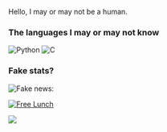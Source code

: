 <!--
**Binomial-theorem/Binomial-theorem** is a ✨ _special_ ✨ repository because its `README.md` (this file) appears on your GitHub profile.

Here are some ideas to get you started:

- 🔭 I’m currently working on ...
- 🌱 I’m currently learning ...
- 👯 I’m looking to collaborate on ...
- 🤔 I’m looking for help with ...
- 💬 Ask me about ...
- 📫 How to reach me: ...
- 😄 Pronouns: ...
- ⚡ Fun fact: ...
-->

Hello, I may or may not be a human. 

### The languages I may or may not know

![Python](https://img.shields.io/badge/-Python-4B8BBE?&logo=Python&logoColor=fff)
![C](https://img.shields.io/badge/-C-888?&logo=C&logoColor=fff)

### Fake stats?

![Fake news:](https://github-readme-stats.vercel.app/api?username=Binomial-theorem&show_icons=true&theme=cobalt&count_private=true&hide=issues,prs)

[![Free Lunch](https://github-readme-stats.vercel.app/api/top-langs/?username=Binomial-theorem&layout=compact&theme=cobalt)](https://github.com/anuraghazra/github-readme-stats)

![](https://komarev.com/ghpvc/?username=Binomial-theorem&color=ff69b4)
